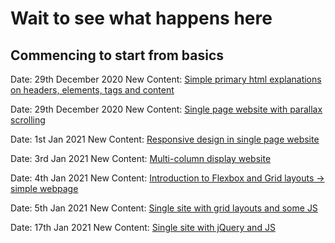 # Wait to see what happens here

## Commencing to start from basics
Date: 29th December 2020
New Content: [Simple primary html explanations on headers, elements, tags and content](/firstWebsite/index.html) 

Date: 29th December 2020
New Content: [Single page website with parallax scrolling](/secondWebsite/index.html) 

Date: 1st Jan 2021
New Content: [Responsive design in single page website](/thirdWebsite/index.html)

Date: 3rd Jan 2021
New Content: [Multi-column display website](/fourthWebsite/index.html)

Date: 4th Jan 2021
New Content: [Introduction to Flexbox and Grid layouts -> simple webpage](/fifthWebsite/index.html)

Date: 5th Jan 2021
New Content: [Single site with grid layouts and some JS ](/sixthWebsite/index.html)

Date: 17th Jan 2021
New Content: [Single site with jQuery and JS ](/seventhWebsite/index.html)


